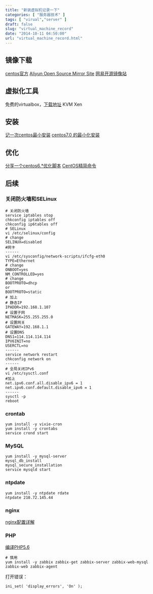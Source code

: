```yaml
---
title: "新装虚拟机记录一下"
categories: [ "服务器技术" ]
tags: [ "virual","server" ]
draft: false
slug: "virtual_machine_record"
date: "2014-10-11 04:50:00"
url: "virtual_machine_record.html"
---
```


## 镜像下载

[centos官方][1]
[Aliyun Open Source Mirror Site][2]
[网易开源镜像站][3]


## 虚拟化工具

免费的virtualbox，[下载地址][4]
KVM
Xen

## 安装

[记一次centos最小安装][5]
[centos7.0 的最小化安装][6]

## 优化

[分享一个centos6.*优化脚本][7]
[CentOS精简命令][8]

## 后续

### 关闭防火墙和SELinux

    # 关闭防火墙
    service iptables stop 
    chkconfig iptables off
    chkconfig ip6tables off
    # SELinux
    vi /etc/selinux/config
    # change
    SELINUX=disabled
    #网卡
    ------
    vi /etc/sysconfig/network-scripts/ifcfg-eth0
    TYPE=Ethernet
    # change
    ONBOOT=yes
    NM_CONTROLLED=yes
    # change
    BOOTPROTO=dhcp
    or
    BOOTPROTO=static
    # 加上
    # 静态IP
    IPADDR=192.168.1.107
    # 设置子网
    NETMASK=255.255.255.0
    # 设置网关
    GATEWAY=192.168.1.1
    # 设置DNS
    DNS1=114.114.114.114
    IPV6INIT=no
    USERCTL=no
    ------
    service network restart
    chkconfig network on
    ------
    # 全局关闭IPv6
    vi /etc/sysctl.conf
    #加上
    net.ipv6.conf.all.disable_ipv6 = 1
    net.ipv6.conf.default.disable_ipv6 = 1
    ------
    sysctl -p
    reboot

### crontab

    yum install -y vixie-cron
    yum install -y crontabs
    service crond start

### MySQL

    yum install -y mysql-server
    mysql_db_install
    mysql_secure_installation
    service mysqld start

### ntpdate

    yum install -y ntpdate rdate
    ntpdate 210.72.145.44

### nginx

[nginx配置详解][9]

### PHP

[编译PHP5.6][10]

    # 慎用
    yum install -y zabbix zabbix-get zabbix-server zabbix-web-mysql zabbix-web zabbix-agent 

打开错误：

    ini_set( 'display_errors', 'On' );

  [1]: http://www.centos.org/download/mirrors/
  [2]: http://mirrors.aliyun.com
  [3]: http://mirrors.163.com
  [4]: https://www.virtualbox.org
  [5]: https://blog.phpgao.com/centos_minimal.html
  [6]: https://blog.phpgao.com/centos7.html
  [7]: https://blog.phpgao.com/centos_optimize.html
  [8]: https://blog.phpgao.com/centos_lite.html
  [9]: https://blog.phpgao.com/nginx_conf.html
  [10]: https://blog.phpgao.com/compile_php.html